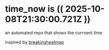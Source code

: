 # time_now is (( 2025-10-08T21:30:00.721Z ))

an automated repo that shows the currnent time

inspired by [breakingheatmap](https://github.com/breakingheatmap/breakingheatmap)